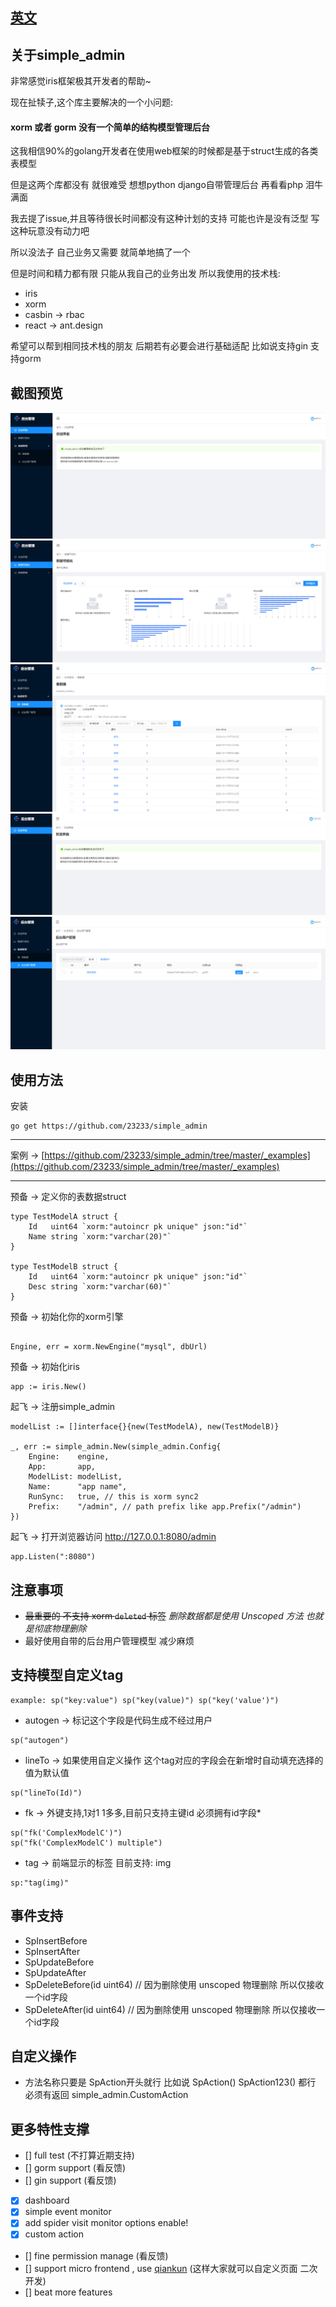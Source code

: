 ## [英文](https://github.com/23233/simple_admin/blob/master/README.md)

## 关于simple_admin

非常感觉iris框架极其开发者的帮助~

现在扯犊子,这个库主要解决的一个小问题:

#### xorm 或者 gorm 没有一个简单的结构模型管理后台

这我相信90%的golang开发者在使用web框架的时候都是基于struct生成的各类表模型

但是这两个库都没有 就很难受 想想python django自带管理后台 再看看php 泪牛满面

我去提了issue,并且等待很长时间都没有这种计划的支持 可能也许是没有泛型 写这种玩意没有动力吧

所以没法子 自己业务又需要 就简单地搞了一个 

但是时间和精力都有限 只能从我自己的业务出发 所以我使用的技术栈:

* iris
* xorm
* casbin -> rbac
* react -> ant.design

希望可以帮到相同技术栈的朋友 后期若有必要会进行基础适配 比如说支持gin 支持gorm

## 截图预览
![welcome](https://raw.githubusercontent.com/23233/simple_admin/master/_preview/welcome.png)
![dashBoard](https://raw.githubusercontent.com/23233/simple_admin/master/_preview/dashBoard.png)
![dataList](https://raw.githubusercontent.com/23233/simple_admin/master/_preview/dataList.png)
![guest](https://raw.githubusercontent.com/23233/simple_admin/master/_preview/guest.png)
![userManage](https://raw.githubusercontent.com/23233/simple_admin/master/_preview/userManage.png)

## 使用方法

安装
```
go get https://github.com/23233/simple_admin
```
___
案例 ->  [https://github.com/23233/simple_admin/tree/master/_examples](https://github.com/23233/simple_admin/tree/master/_examples)

___

预备 -> 定义你的表数据struct
```
type TestModelA struct {
	Id   uint64 `xorm:"autoincr pk unique" json:"id"`
	Name string `xorm:"varchar(20)"`
}

type TestModelB struct {
	Id   uint64 `xorm:"autoincr pk unique" json:"id"`
	Desc string `xorm:"varchar(60)"`
}
```
预备 -> 初始化你的xorm引擎

```

Engine, err = xorm.NewEngine("mysql", dbUrl)

```

预备 -> 初始化iris
```
app := iris.New()
```

起飞 -> 注册simple_admin
```
modelList := []interface{}{new(TestModelA), new(TestModelB)}

_, err := simple_admin.New(simple_admin.Config{
    Engine:    engine,
    App:       app,
    ModelList: modelList,
    Name:      "app name",
    RunSync:   true, // this is xorm sync2
    Prefix:    "/admin", // path prefix like app.Prefix("/admin")
})
```

起飞 -> 打开浏览器访问 http://127.0.0.1:8080/admin
```
app.Listen(":8080")
```

## 注意事项
* ~~最重要的 不支持 xorm  `deleted` 标签~~ *删除数据都是使用 Unscoped 方法 也就是彻底物理删除*
* 最好使用自带的后台用户管理模型 减少麻烦

## 支持模型自定义tag
```golang
example: sp("key:value") sp("key(value)") sp("key('value')")
```
* autogen  -> 标记这个字段是代码生成不经过用户
```golang
sp("autogen")
```
* lineTo -> 如果使用自定义操作 这个tag对应的字段会在新增时自动填充选择的值为默认值
```golang
sp("lineTo(Id)")
```
* fk -> 外键支持,1对1 1多多,目前只支持主键id 必须拥有id字段* 
```golang
sp("fk('ComplexModelC')") 
sp("fk('ComplexModelC') multiple")
```
* tag -> 前端显示的标签 目前支持: img 
```golang
sp:"tag(img)"
```

## 事件支持
* SpInsertBefore
* SpInsertAfter
* SpUpdateBefore
* SpUpdateAfter
* SpDeleteBefore(id uint64)  // 因为删除使用 unscoped 物理删除 所以仅接收一个id字段 
* SpDeleteAfter(id uint64)  // 因为删除使用 unscoped 物理删除 所以仅接收一个id字段 

## 自定义操作
* 方法名称只要是 SpAction开头就行 比如说 SpAction() SpAction123() 都行 必须有返回 simple_admin.CustomAction 

## 更多特性支撑
- [] full test (不打算近期支持)
- [] gorm support (看反馈)
- [] gin support (看反馈)
- [x] dashboard
- [x] simple event monitor
- [x] add spider visit monitor options enable!
- [x] custom action 
- [] fine permission manage (看反馈)
- [] support micro frontend , use [qiankun](https://github.com/umijs/qiankun) (这样大家就可以自定义页面 二次开发)
- [] beat more features  

